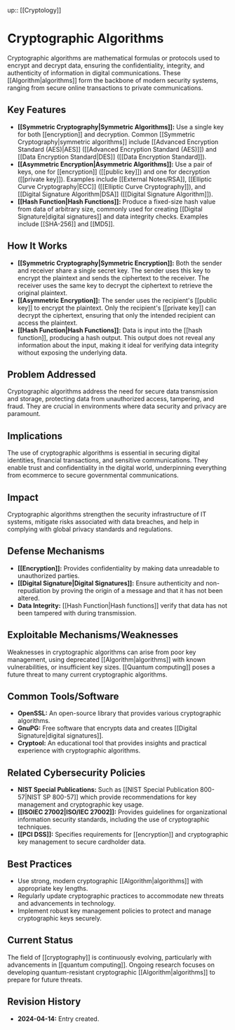 up:: [[Cryptology]]
# Cryptographic Algorithms

Cryptographic algorithms are mathematical formulas or protocols used to encrypt and decrypt data, ensuring the confidentiality, integrity, and authenticity of information in digital communications. These [[Algorithm|algorithms]] form the backbone of modern security systems, ranging from secure online transactions to private communications.

## Key Features

- **[[Symmetric Cryptography|Symmetric Algorithms]]:** Use a single key for both [[encryption]] and decryption. Common [[Symmetric Cryptography|symmetric algorithms]] include [[Advanced Encryption Standard (AES)|AES]] ([[Advanced Encryption Standard (AES)]]) and [[Data Encryption Standard|DES]] ([[Data Encryption Standard]]).
- **[[Asymmetric Encryption|Asymmetric Algorithms]]:** Use a pair of keys, one for [[encryption]] ([[public key]]) and one for decryption ([[private key]]). Examples include [[External Notes/RSA]], [[Elliptic Curve Cryptography|ECC]] ([[Elliptic Curve Cryptography]]), and [[Digital Signature Algorithm|DSA]] ([[Digital Signature Algorithm]]).
- **[[Hash Function|Hash Functions]]:** Produce a fixed-size hash value from data of arbitrary size, commonly used for creating [[Digital Signature|digital signatures]] and data integrity checks. Examples include [[SHA-256]] and [[MD5]].

## How It Works

- **[[Symmetric Cryptography|Symmetric Encryption]]:** Both the sender and receiver share a single secret key. The sender uses this key to encrypt the plaintext and sends the ciphertext to the receiver. The receiver uses the same key to decrypt the ciphertext to retrieve the original plaintext.
- **[[Asymmetric Encryption]]:** The sender uses the recipient's [[public key]] to encrypt the plaintext. Only the recipient's [[private key]] can decrypt the ciphertext, ensuring that only the intended recipient can access the plaintext.
- **[[Hash Function|Hash Functions]]:** Data is input into the [[hash function]], producing a hash output. This output does not reveal any information about the input, making it ideal for verifying data integrity without exposing the underlying data.

## Problem Addressed

Cryptographic algorithms address the need for secure data transmission and storage, protecting data from unauthorized access, tampering, and fraud. They are crucial in environments where data security and privacy are paramount.

## Implications

The use of cryptographic algorithms is essential in securing digital identities, financial transactions, and sensitive communications. They enable trust and confidentiality in the digital world, underpinning everything from ecommerce to secure governmental communications.

## Impact

Cryptographic algorithms strengthen the security infrastructure of IT systems, mitigate risks associated with data breaches, and help in complying with global privacy standards and regulations.

## Defense Mechanisms

- **[[Encryption]]:** Provides confidentiality by making data unreadable to unauthorized parties.
- **[[Digital Signature|Digital Signatures]]:** Ensure authenticity and non-repudiation by proving the origin of a message and that it has not been altered.
- **Data Integrity:** [[Hash Function|Hash functions]] verify that data has not been tampered with during transmission.

## Exploitable Mechanisms/Weaknesses

Weaknesses in cryptographic algorithms can arise from poor key management, using deprecated [[Algorithm|algorithms]] with known vulnerabilities, or insufficient key sizes. [[Quantum computing]] poses a future threat to many current cryptographic algorithms.

## Common Tools/Software

- **OpenSSL:** An open-source library that provides various cryptographic algorithms.
- **GnuPG:** Free software that encrypts data and creates [[Digital Signature|digital signatures]].
- **Cryptool:** An educational tool that provides insights and practical experience with cryptographic algorithms.

## Related Cybersecurity Policies

- **NIST Special Publications:** Such as [[NIST Special Publication 800-57|NIST SP 800-57]] which provide recommendations for key management and cryptographic key usage.
- **[[ISOIEC 27002|ISO/IEC 27002]]:** Provides guidelines for organizational information security standards, including the use of cryptographic techniques.
- **[[PCI DSS]]:** Specifies requirements for [[encryption]] and cryptographic key management to secure cardholder data.

## Best Practices

- Use strong, modern cryptographic [[Algorithm|algorithms]] with appropriate key lengths.
- Regularly update cryptographic practices to accommodate new threats and advancements in technology.
- Implement robust key management policies to protect and manage cryptographic keys securely.

## Current Status

The field of [[cryptography]] is continuously evolving, particularly with advancements in [[quantum computing]]. Ongoing research focuses on developing quantum-resistant cryptographic [[Algorithm|algorithms]] to prepare for future threats.

## Revision History

- **2024-04-14:** Entry created.